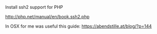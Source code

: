 Install ssh2 support for PHP

http://php.net/manual/en/book.ssh2.php

In OSX for me was useful this guide:
https://abendstille.at/blog/?p=144

